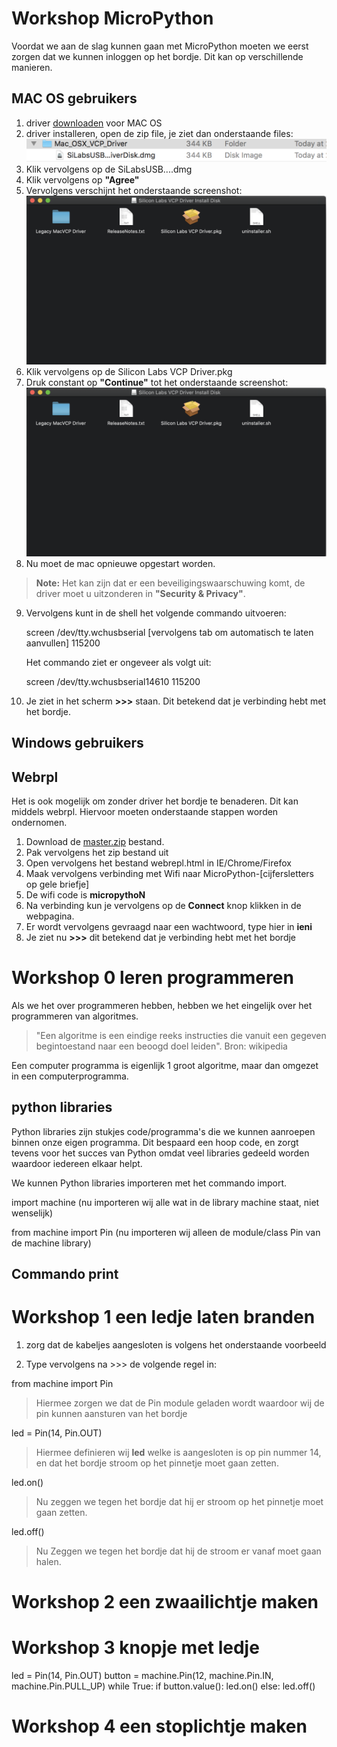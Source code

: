 # Workshop MicroPython

Voordat we aan de slag kunnen gaan met MicroPython moeten we eerst zorgen dat we kunnen inloggen op het bordje. Dit kan op verschillende manieren.

## MAC OS gebruikers

1. driver [downloaden](https://www.silabs.com/documents/public/software/Mac_OSX_VCP_Driver.zip) voor MAC OS
2. driver installeren, open de zip file, je ziet dan onderstaande files:
![uitgepakte driver bestand screenshot](images/image001.png)
3. Klik vervolgens op de SiLabsUSB....dmg
4. Klik vervolgens op **"Agree"**
5. Vervolgens verschijnt het onderstaande screenshot:
![uitgepakte driver bestand screenshot2](images/image002.png)
6. Klik vervolgens op de Silicon Labs VCP Driver.pkg
7. Druk constant op **"Continue"** tot het onderstaande screenshot:
![installatie mac driver gelukt](images/image002.png)
8. Nu moet de mac opnieuwe opgestart worden.
> **Note:** Het kan zijn dat er een beveiligingswaarschuwing komt, de driver moet u uitzonderen in **"Security & Privacy"**.

9. Vervolgens kunt in de shell het volgende commando uitvoeren:

   screen /dev/tty.wchusbserial [vervolgens tab om automatisch te laten aanvullen] 115200

   Het commando ziet er ongeveer als volgt uit:

   screen /dev/tty.wchusbserial14610 115200

 10. Je ziet in het scherm **>>>** staan. Dit betekend dat je verbinding hebt met het bordje.

## Windows gebruikers

## Webrpl

Het is ook mogelijk om zonder driver het bordje te benaderen. Dit kan middels webrpl. Hiervoor moeten onderstaande stappen worden ondernomen.

 1. Download de [master.zip](https://github.com/micropython/webrepl/archive/master.zip) bestand.
 2. Pak vervolgens het zip bestand uit
 3. Open vervolgens het bestand webrepl.html in IE/Chrome/Firefox
 4. Maak vervolgens verbinding met Wifi naar MicroPython-[cijfersletters op gele briefje]
 5. De wifi code is **micropythoN**
 6. Na verbinding kun je vervolgens op de **Connect** knop klikken in de webpagina.
 7. Er wordt vervolgens gevraagd naar een wachtwoord, type hier in **ieni**
 8. Je ziet nu **>>>** dit betekend dat je verbinding hebt met het bordje

# Workshop 0 leren programmeren

Als we het over programmeren hebben, hebben we het eingelijk over het programmeren van algoritmes.

> "Een algoritme is een eindige reeks instructies die vanuit een gegeven begintoestand naar een beoogd doel leiden". Bron: wikipedia

Een computer programma is eigenlijk 1 groot algoritme, maar dan omgezet in een computerprogramma.

## python libraries
Python libraries zijn stukjes code/programma's die we kunnen aanroepen binnen onze eigen programma. Dit bespaard een hoop code, en zorgt tevens voor het succes van Python omdat veel libraries gedeeld worden waardoor iedereen elkaar helpt.

We kunnen Python libraries importeren met het commando import.

  import machine
  (nu importeren wij alle wat in de library machine staat, niet wenselijk)

  from machine import Pin
  (nu importeren wij alleen de module/class Pin van de machine library)

## Commando print


# Workshop 1 een ledje laten branden

1. zorg dat de kabeljes aangesloten is volgens het onderstaande voorbeeld

2. Type vervolgens na >>> de volgende regel in:

  from machine import Pin
  > Hiermee zorgen we dat de Pin module geladen wordt waardoor wij de pin kunnen aansturen van het bordje

  led = Pin(14, Pin.OUT)
  > Hiermee definieren wij **led** welke is aangesloten is op pin nummer 14, en dat het bordje stroom op het pinnetje moet gaan zetten.

  led.on()
  > Nu zeggen we tegen het bordje dat hij er stroom op het pinnetje moet gaan zetten.

  led.off()
  > Nu Zeggen we tegen het bordje dat hij de stroom er vanaf moet gaan halen.



# Workshop 2 een zwaailichtje maken

# Workshop 3 knopje met ledje
led = Pin(14, Pin.OUT)
   button = machine.Pin(12, machine.Pin.IN, machine.Pin.PULL_UP)
while True:
  if button.value():
    led.on()
  else:
    led.off()

# Workshop 4 een stoplichtje maken
